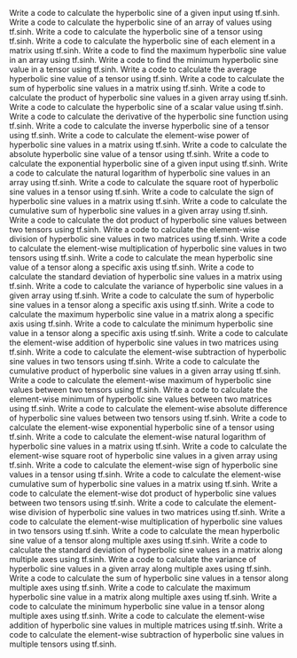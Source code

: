 Write a code to calculate the hyperbolic sine of a given input using tf.sinh.
Write a code to calculate the hyperbolic sine of an array of values using tf.sinh.
Write a code to calculate the hyperbolic sine of a tensor using tf.sinh.
Write a code to calculate the hyperbolic sine of each element in a matrix using tf.sinh.
Write a code to find the maximum hyperbolic sine value in an array using tf.sinh.
Write a code to find the minimum hyperbolic sine value in a tensor using tf.sinh.
Write a code to calculate the average hyperbolic sine value of a tensor using tf.sinh.
Write a code to calculate the sum of hyperbolic sine values in a matrix using tf.sinh.
Write a code to calculate the product of hyperbolic sine values in a given array using tf.sinh.
Write a code to calculate the hyperbolic sine of a scalar value using tf.sinh.
Write a code to calculate the derivative of the hyperbolic sine function using tf.sinh.
Write a code to calculate the inverse hyperbolic sine of a tensor using tf.sinh.
Write a code to calculate the element-wise power of hyperbolic sine values in a matrix using tf.sinh.
Write a code to calculate the absolute hyperbolic sine value of a tensor using tf.sinh.
Write a code to calculate the exponential hyperbolic sine of a given input using tf.sinh.
Write a code to calculate the natural logarithm of hyperbolic sine values in an array using tf.sinh.
Write a code to calculate the square root of hyperbolic sine values in a tensor using tf.sinh.
Write a code to calculate the sign of hyperbolic sine values in a matrix using tf.sinh.
Write a code to calculate the cumulative sum of hyperbolic sine values in a given array using tf.sinh.
Write a code to calculate the dot product of hyperbolic sine values between two tensors using tf.sinh.
Write a code to calculate the element-wise division of hyperbolic sine values in two matrices using tf.sinh.
Write a code to calculate the element-wise multiplication of hyperbolic sine values in two tensors using tf.sinh.
Write a code to calculate the mean hyperbolic sine value of a tensor along a specific axis using tf.sinh.
Write a code to calculate the standard deviation of hyperbolic sine values in a matrix using tf.sinh.
Write a code to calculate the variance of hyperbolic sine values in a given array using tf.sinh.
Write a code to calculate the sum of hyperbolic sine values in a tensor along a specific axis using tf.sinh.
Write a code to calculate the maximum hyperbolic sine value in a matrix along a specific axis using tf.sinh.
Write a code to calculate the minimum hyperbolic sine value in a tensor along a specific axis using tf.sinh.
Write a code to calculate the element-wise addition of hyperbolic sine values in two matrices using tf.sinh.
Write a code to calculate the element-wise subtraction of hyperbolic sine values in two tensors using tf.sinh.
Write a code to calculate the cumulative product of hyperbolic sine values in a given array using tf.sinh.
Write a code to calculate the element-wise maximum of hyperbolic sine values between two tensors using tf.sinh.
Write a code to calculate the element-wise minimum of hyperbolic sine values between two matrices using tf.sinh.
Write a code to calculate the element-wise absolute difference of hyperbolic sine values between two tensors using tf.sinh.
Write a code to calculate the element-wise exponential hyperbolic sine of a tensor using tf.sinh.
Write a code to calculate the element-wise natural logarithm of hyperbolic sine values in a matrix using tf.sinh.
Write a code to calculate the element-wise square root of hyperbolic sine values in a given array using tf.sinh.
Write a code to calculate the element-wise sign of hyperbolic sine values in a tensor using tf.sinh.
Write a code to calculate the element-wise cumulative sum of hyperbolic sine values in a matrix using tf.sinh.
Write a code to calculate the element-wise dot product of hyperbolic sine values between two tensors using tf.sinh.
Write a code to calculate the element-wise division of hyperbolic sine values in two matrices using tf.sinh.
Write a code to calculate the element-wise multiplication of hyperbolic sine values in two tensors using tf.sinh.
Write a code to calculate the mean hyperbolic sine value of a tensor along multiple axes using tf.sinh.
Write a code to calculate the standard deviation of hyperbolic sine values in a matrix along multiple axes using tf.sinh.
Write a code to calculate the variance of hyperbolic sine values in a given array along multiple axes using tf.sinh.
Write a code to calculate the sum of hyperbolic sine values in a tensor along multiple axes using tf.sinh.
Write a code to calculate the maximum hyperbolic sine value in a matrix along multiple axes using tf.sinh.
Write a code to calculate the minimum hyperbolic sine value in a tensor along multiple axes using tf.sinh.
Write a code to calculate the element-wise addition of hyperbolic sine values in multiple matrices using tf.sinh.
Write a code to calculate the element-wise subtraction of hyperbolic sine values in multiple tensors using tf.sinh.